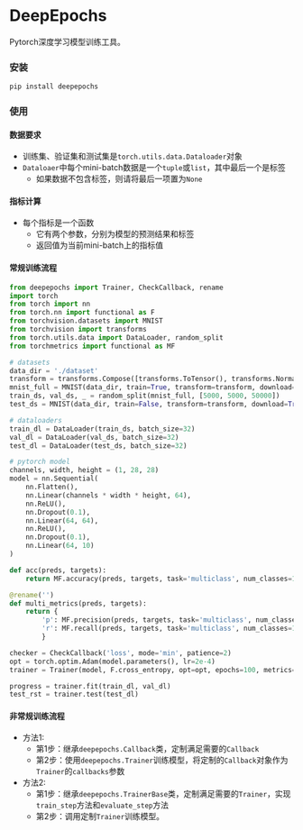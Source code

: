 # DeepEpochs

Pytorch深度学习模型训练工具。

### 安装

```bash
pip install deepepochs
```

### 使用

#### 数据要求

- 训练集、验证集和测试集是`torch.utils.data.Dataloader`对象
- `Dataloaer`中每个mini-batch数据是一个`tuple`或`list`，其中最后一个是标签
  - 如果数据不包含标签，则请将最后一项置为`None`

#### 指标计算

- 每个指标是一个函数
  - 它有两个参数，分别为模型的预测结果和标签
  - 返回值为当前mini-batch上的指标值

#### 常规训练流程

```python
from deepepochs import Trainer, CheckCallback, rename
import torch
from torch import nn
from torch.nn import functional as F
from torchvision.datasets import MNIST
from torchvision import transforms
from torch.utils.data import DataLoader, random_split
from torchmetrics import functional as MF

# datasets
data_dir = './dataset'
transform = transforms.Compose([transforms.ToTensor(), transforms.Normalize((0.1307,), (0.3081,))])
mnist_full = MNIST(data_dir, train=True, transform=transform, download=True)
train_ds, val_ds, _ = random_split(mnist_full, [5000, 5000, 50000])
test_ds = MNIST(data_dir, train=False, transform=transform, download=True)

# dataloaders
train_dl = DataLoader(train_ds, batch_size=32)
val_dl = DataLoader(val_ds, batch_size=32)
test_dl = DataLoader(test_ds, batch_size=32)

# pytorch model
channels, width, height = (1, 28, 28)
model = nn.Sequential(
    nn.Flatten(),
    nn.Linear(channels * width * height, 64),
    nn.ReLU(),
    nn.Dropout(0.1),
    nn.Linear(64, 64),
    nn.ReLU(),
    nn.Dropout(0.1),
    nn.Linear(64, 10)
)

def acc(preds, targets):
    return MF.accuracy(preds, targets, task='multiclass', num_classes=10)

@rename('')
def multi_metrics(preds, targets):
    return {
        'p': MF.precision(preds, targets, task='multiclass', num_classes=10),
        'r': MF.recall(preds, targets, task='multiclass', num_classes=10)
        }

checker = CheckCallback('loss', mode='min', patience=2)
opt = torch.optim.Adam(model.parameters(), lr=2e-4)
trainer = Trainer(model, F.cross_entropy, opt=opt, epochs=100, metrics=[acc, multi_metrics], callbacks=checker)

progress = trainer.fit(train_dl, val_dl)
test_rst = trainer.test(test_dl)
```

#### 非常规训练流程

- 方法1:
    - 第1步：继承`deepepochs.Callback`类，定制满足需要的`Callback`
    - 第2步：使用`deepepochs.Trainer`训练模型，将定制的`Callback`对象作为`Trainer`的`callbacks`参数
- 方法2:
    - 第1步：继承`deepepochs.TrainerBase`类，定制满足需要的`Trainer`，实现`train_step`方法和`evaluate_step`方法
    - 第2步：调用定制`Trainer`训练模型。
